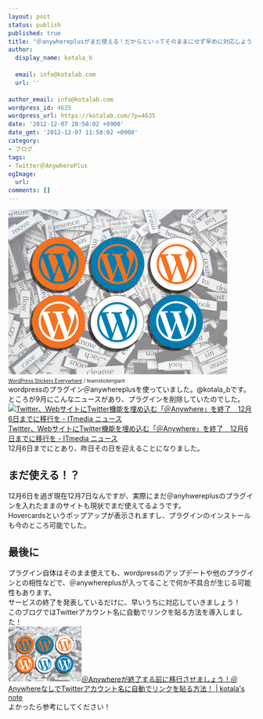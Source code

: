 ```yaml
---
layout: post
status: publish
published: true
title: "＠anywhereplusがまだ使える！だからといってそのままにせず早めに対応しよう！"
author:
  display_name: kotala_b

  email: info@kotalab.com
  url: ''

author_email: info@kotalab.com
wordpress_id: 4635
wordpress_url: https://kotalab.com/?p=4635
date: '2012-12-07 20:58:02 +0900'
date_gmt: '2012-12-07 11:58:02 +0900'
category:
- ブログ
tags:
- Twitter＠AnywherePlus
ogImage:
  url:
comments: []
---
```

<p><a href="/wp-content/uploads/link_120708.jpg" target="_blank"><img src="/wp-content/uploads/link_120708.jpg" alt="WordPress Stickers Everywhere" title="link_120708" width="448" height="336" class="alignnone size-full wp-image-1330" /></a><br />
<span style="font-size:10px;"><a href="https://www.flickr.com/photos/stickergiant/3769771267/" target="_blank">WordPress Stickers Everywhere</a> / teamstickergiant</span><br />
wordpressのプラグイン＠anywhereplusを使っていました。@kotala_bです。<br />
ところが9月にこんなニュースがあり、プラグインを削除していたのでした。<br />
<a href="http://www.itmedia.co.jp/news/articles/1209/07/news039.html" target="_blank"><img  class="alignleft" src="https://capture.heartrails.com/150x130?http://www.itmedia.co.jp/news/articles/1209/07/news039.html" alt="Twitter、WebサイトにTwitter機能を埋め込む「＠Anywhere」を終了　12月6日までに移行を - ITmedia ニュース" width="150" height="130" /></a><a href="http://www.itmedia.co.jp/news/articles/1209/07/news039.html" target="_blank">Twitter、WebサイトにTwitter機能を埋め込む「＠Anywhere」を終了　12月6日までに移行を - ITmedia ニュース</a><a href="https://b.hatena.ne.jp/entry/http://www.itmedia.co.jp/news/articles/1209/07/news039.html" target="_blank"><img border="0" src="https://b.hatena.ne.jp/entry/image/http://www.itmedia.co.jp/news/articles/1209/07/news039.html" alt="" /></a><br style="clear:both;" />12月6日までにとあり、昨日その日を迎えることになりました。<br />
</p>
<!--more-->
<h2>まだ使える！？</h2>
<p>12月6日を過ぎ現在12月7日なんですが、実際にまだ＠anyhwereplusのプラグインを入れたままのサイトも現状でまだ使えてるようです。<br />
Hovercardsというポップアップが表示されますし、プラグインのインストールも今のところ可能でした。</p>
<h2>最後に</h2>
<p>プラグイン自体はそのまま使えても、wordpressのアップデートや他のプラグインとの相性などで、＠anywhereplusが入ってることで何か不具合が生じる可能性もあります。<br />
サービスの終了を発表しているだけに、早いうちに対応していきましょう！<br />
このブログではTwitterアカウント名に自動でリンクを貼る方法を導入しました！<br />
<a href="/wordpress-twitter" target="_blank"><img  class="alignleft" src="/wp-content/uploads/link_120708.jpg" alt="＠Anywhereが終了する前に移行させましょう！＠AnywhereなしでTwitterアカウント名に自動でリンクを貼る方法！ | kotala's note" width="150" /></a><a href="/wordpress-twitter" target="_blank">＠Anywhereが終了する前に移行させましょう！＠AnywhereなしでTwitterアカウント名に自動でリンクを貼る方法！ | kotala's note</a><br style="clear:both;" />よかったら参考にしてください！</p>
